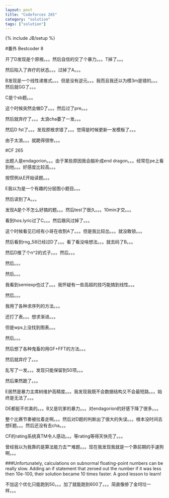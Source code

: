 ```yaml
---
layout: post
title: "Codeforces 265"
category: "solution"
tags: ["solution"]
---
```

{% include JB/setup %}

#番外 Bestcoder 8

开了D发现是个原根。。。然后自信的交了个暴力。。。T掉了。。。

然后陷入了弃疗的状态。。。过掉了A。。。

B发现是一个线性递推式。。。但是没有逆元。。。我而且我还以为模3m是错的。。。然后就GG了。。。

C是个sb题。。。

这个时候突然会做D了。。。然后过了pre。。。

然后就弃疗了。。。太浪cha萎了一发。。。

然后D fst了。。。发现原根求错了。。。觉得是时候更新一发模板了。。。

由于太浪。。。就跪得很惨。。。

#CF 265

出题人是endagorion。。。由于某些原因我会脑补成end dragon。。。经常在pe上看到他。。。好感度比较高。。。

按惯例从E开始读题。。。

E我以为是一个有趣的分层图小题目。。。

然后读到了A。。。

发现A是个不怎么好搞的题。。。然后test了很久。。。10min才交。。。

看到hos.lyric过了C。。。然后跟风过掉了。。。

这个时候看见已经有小哥在收割A了。。。但是我比较怂。。。就没敢锁。。。

然后看到rng_58已经过D了。。。看了看没啥想法。。。就去码了B。。。

然后D推了个n^2的式子。。。然后。。。

然后。。。

然后。。。

我看到semiexp也过了。。。我怀疑有一些高超的技巧能搞到线性。。。

然后。。。

我用了各种求序列的方法。。。

还打了表。。。想求渐进。。。

但是wps上没找到图表。。。

然后。。。

然后想了各种鬼畜的用GF+FFT的方法。。。

然后就弃疗了。。。

乱写了一发。。。发现只能保留到50项。。。

然后果然跪了。。。

E居然是暴力主席树维护高精度。。。我发现我既不会数据结构又不会最短路。。。始终是无法了。。。

DE都挺不优美的。。。B又是坑爹的暴力。。。对endagorion的好感下降了很多。。。

整个比赛节奏被拉着走啊。。。然后对D题的判断出了很大的失误。。。根本没时间去想E题。。。然后还没有去cha。。。

CF的rating系统真TM令人感动。。。等rating等得天快亮了。。。

曾经我以为我靠的是算法能力去艹难题。。。现在我发现我就是一个靠前期的手速狗啊。。。

###Unfortunately, calculations on subnormal floating-point numbers can be really slow. Adding an if statement that zeroed out the number if it was less then 10e-100, their solution became 10 times faster. A good lesson to learn!

不加这个优化只能跑到50。。。加了就能跑到600了。。。简直像掺了金坷垃一样。。。